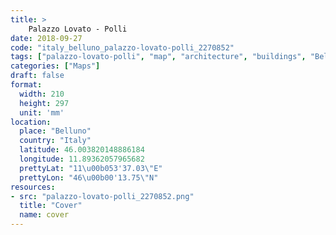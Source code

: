 ```yaml
---
title: > 
    Palazzo Lovato - Polli
date: 2018-09-27
code: "italy_belluno_palazzo-lovato-polli_2270852"
tags: ["palazzo-lovato-polli", "map", "architecture", "buildings", "Belluno", "Italy"]
categories: ["Maps"]
draft: false
format:
  width: 210
  height: 297
  unit: 'mm'
location:
  place: "Belluno"
  country: "Italy"
  latitude: 46.003820148886184
  longitude: 11.89362057965682
  prettyLat: "11\u00b053'37.03\"E"
  prettyLon: "46\u00b00'13.75\"N"
resources:
- src: "palazzo-lovato-polli_2270852.png"
  title: "Cover"
  name: cover
---
```

